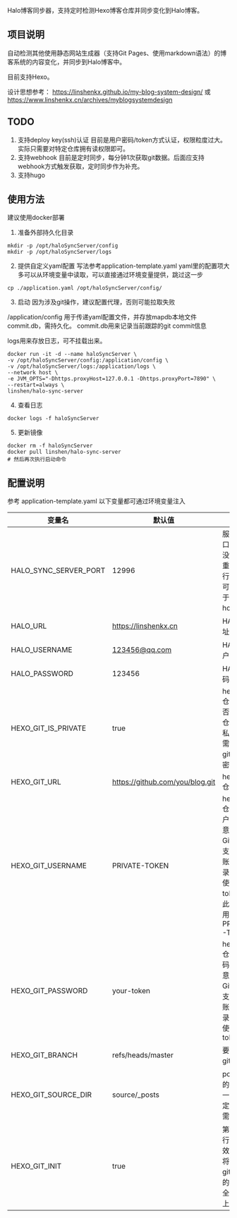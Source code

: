 Halo博客同步器，支持定时检测Hexo博客仓库并同步变化到Halo博客。
## 项目说明
自动检测其他使用静态网站生成器（支持Git Pages、使用markdown语法）的博客系统的内容变化，并同步到Halo博客中。

目前支持Hexo。

设计思想参考：
https://linshenkx.github.io/my-blog-system-design/
或
https://www.linshenkx.cn/archives/myblogsystemdesign

## TODO
1. 支持deploy key(ssh)认证
目前是用户密码/token方式认证，权限粒度过大。实际只需要对特定仓库拥有读权限即可。
2. 支持webhook
目前是定时同步，每分钟1次获取git数据。后面应支持webhook方式触发获取，定时同步作为补充。
3. 支持hugo

## 使用方法
建议使用docker部署

1. 准备外部持久化目录
```shell
mkdir -p /opt/haloSyncServer/config
mkdir -p /opt/haloSyncServer/logs

```
2. 提供自定义yaml配置
写法参考application-template.yaml
yaml里的配置项大多可以从环境变量中读取，可以直接通过环境变量提供，跳过这一步
```shell
cp ./application.yaml /opt/haloSyncServer/config/

```

3. 启动
因为涉及git操作，建议配置代理，否则可能拉取失败

/application/config 用于传递yaml配置文件，并存放mapdb本地文件commit.db，需持久化。
commit.db用来记录当前跟踪的git commit信息

logs用来存放日志，可不挂载出来。
```shell
docker run -it -d --name haloSyncServer \
-v /opt/haloSyncServer/config:/application/config \
-v /opt/haloSyncServer/logs:/application/logs \
--network host \
-e JVM_OPTS="-Dhttps.proxyHost=127.0.0.1 -Dhttps.proxyPort=7890" \
--restart=always \
linshen/halo-sync-server

```
4. 查看日志
```shell
docker logs -f haloSyncServer
```
5. 更新镜像
```shell
docker rm -f haloSyncServer
docker pull linshen/halo-sync-server 
# 然后再次执行启动命令
```

## 配置说明
参考 application-template.yaml
以下变量都可通过环境变量注入

| 变量名 | 默认值 | 说明 |
| --- | --- | --- | 
| HALO_SYNC_SERVER_PORT|12996|服务端口，暂时没用，不重复就行，后面可能会用于git hook回调|
| HALO_URL| https://linshenkx.cn| HALO网址
| HALO_USERNAME | 123456@qq.com | HALO用户
| HALO_PASSWORD | 123456 | HALO密码
| HEXO_GIT_IS_PRIVATE | true |hexo-git仓库：是否为私有仓库，非私有则不需要配置git用户名密码
| HEXO_GIT_URL | https://github.com/you/blog.git | hexo-git仓库地址
| HEXO_GIT_USERNAME | PRIVATE-TOKEN | hexo-git仓库：用户名。注意：GitHub不支持用户账号登录，必须使用token，此时应使用固定值 PRIVATE-TOKEN
| HEXO_GIT_PASSWORD | your-token |hexo-git仓库：密码。注意：GitHub不支持用户账号登录，必须使用token
| HEXO_GIT_BRANCH | refs/heads/master | 要跟踪的git分支
| HEXO_GIT_SOURCE_DIR | source/_posts | posts所在的位置，一般为固定值，不需要改
| HEXO_GIT_INIT | true | 第一次运行时有效，是否将hexo-git仓库上的文章补全到halo上

